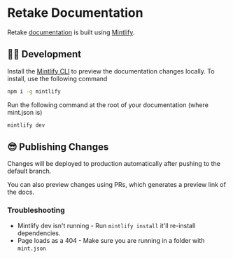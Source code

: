 # Retake Documentation

Retake [documentation](https://retake.mintlify.app) is built using [Mintlify](https://mintlify.com/docs/introduction).

## 👩‍💻 Development

Install the [Mintlify CLI](https://www.npmjs.com/package/mintlify) to preview the documentation changes locally. To install, use the following command

```bash
npm i -g mintlify
```

Run the following command at the root of your documentation (where mint.json is)

```bash
mintlify dev
```

## 😎 Publishing Changes

Changes will be deployed to production automatically after pushing to the default branch.

You can also preview changes using PRs, which generates a preview link of the docs.

### Troubleshooting

- Mintlify dev isn't running - Run `mintlify install` it'll re-install dependencies.
- Page loads as a 404 - Make sure you are running in a folder with `mint.json`
